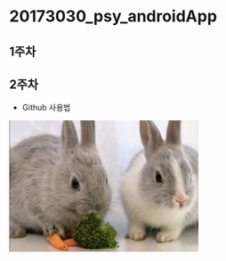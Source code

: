 # 20173030_psy_androidApp

## 1주차 

## 2주차    
  - Github 사용법  


<img width="" height="" src="./png/rabbit.jpg"></img>
  

  

